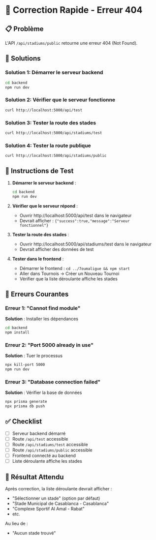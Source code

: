 # 🚨 Correction Rapide - Erreur 404

## 📋 Problème
L'API `/api/stadiums/public` retourne une erreur 404 (Not Found).

## 🔧 Solutions

### Solution 1: Démarrer le serveur backend
```bash
cd backend
npm run dev
```

### Solution 2: Vérifier que le serveur fonctionne
```bash
curl http://localhost:5000/api/test
```

### Solution 3: Tester la route des stades
```bash
curl http://localhost:5000/api/stadiums/test
```

### Solution 4: Tester la route publique
```bash
curl http://localhost:5000/api/stadiums/public
```

## 🎯 Instructions de Test

1. **Démarrer le serveur backend** :
   ```bash
   cd backend
   npm run dev
   ```

2. **Vérifier que le serveur répond** :
   - Ouvrir http://localhost:5000/api/test dans le navigateur
   - Devrait afficher : `{"success":true,"message":"Serveur fonctionnel"}`

3. **Tester la route des stades** :
   - Ouvrir http://localhost:5000/api/stadiums/test dans le navigateur
   - Devrait afficher des données de test

4. **Tester dans le frontend** :
   - Démarrer le frontend : `cd ../7oumaligue && npm start`
   - Aller dans Tournois → Créer un Nouveau Tournoi
   - Vérifier que la liste déroulante affiche les stades

## 🚨 Erreurs Courantes

### Erreur 1: "Cannot find module"
**Solution** : Installer les dépendances
```bash
cd backend
npm install
```

### Erreur 2: "Port 5000 already in use"
**Solution** : Tuer le processus
```bash
npx kill-port 5000
npm run dev
```

### Erreur 3: "Database connection failed"
**Solution** : Vérifier la base de données
```bash
npx prisma generate
npx prisma db push
```

## ✅ Checklist

- [ ] Serveur backend démarré
- [ ] Route `/api/test` accessible
- [ ] Route `/api/stadiums/test` accessible
- [ ] Route `/api/stadiums/public` accessible
- [ ] Frontend connecté au backend
- [ ] Liste déroulante affiche les stades

## 🎉 Résultat Attendu

Après correction, la liste déroulante devrait afficher :
- "Sélectionner un stade" (option par défaut)
- "Stade Municipal de Casablanca - Casablanca"
- "Complexe Sportif Al Amal - Rabat"
- etc.

Au lieu de :
- "Aucun stade trouvé" 